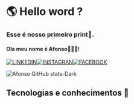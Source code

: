 # 🌎 Hello word ? 
### Esse é nosso primeiro print🐾.
#### Ola meu nome é Afonso👋🏻😀!
[![LINKEDIN](https://img.shields.io/badge/LinkedIn-0077B5?style=for-the-badge&logo=linkedin&logoColor=white)](https://www.linkedin.com/in/afonso-silva-09b63b272?utm_source=share&utm_campaign=share_via&utm_content=profile&utm_medium=android_app)[![INSTAGRAN](https://img.shields.io/badge/Instagram-E4405F?style=for-the-badge&logo=instagram&logoColor=white)](https://www.instagram.com/afonsos_s?utm_source=qr&igsh=MXEzbXBhdGNwMGt4aw==)[![FACEBOOK](https://img.shields.io/badge/Facebook-1877F2?style=for-the-badge&logo=facebook&logoColor=white)](https://www.facebook.com/profile.php?id=100073600873274&locale=pt_BR)

![Afonso GitHub stats-Dark](https://github-readme-stats.vercel.app/api?username=Afonso-Front-End&show_icons=true&theme=dark#gh-dark-mode-only)

## Tecnologias e conhecimentos 🚀
